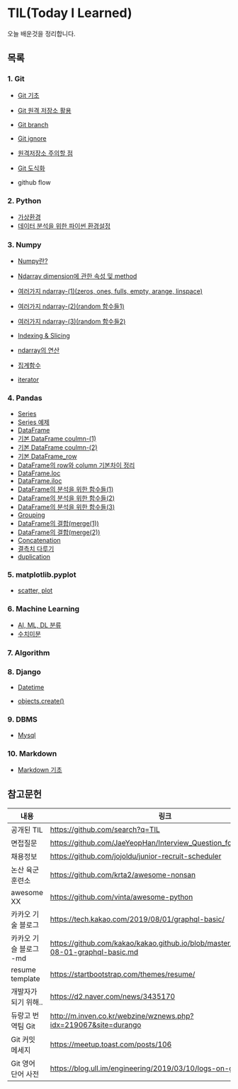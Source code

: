 # TIL(Today I Learned)

 오늘 배운것을 정리합니다.



## 목록 

### 1. Git

* [Git 기초](./git/Git_기초.md)
* [Git 원격 저장소 활용](./git/Git_원격_저장소_활용.md)
* [Git branch](./git/branch.md)
* [Git ignore](./git/gitignore.md)

* [원격저장소 주의할 점](./git/원격저장소주의.md)
* [Git 도식화](./git/도식화)
* github flow



### 2. Python

* [가상환경](./python/virtual_environment.md)
* [데이터 분석을 위한 파이썬 환경설정](./python/env_for_data.md)



### 3. Numpy

* [Numpy란?](./numpy/numpy_base.md)
* [Ndarray dimension에 관한 속성 및 method](./numpy/dimension.md)
* [여러가지 ndarray-(1)(zeros, ones, fulls, empty, arange, linspace)](./numpy/ndarray_1.md)
* [여러가지 ndarray-(2)(random 함수들1)](./numpy/ndarray_2.md)
* [여러가지 ndarray-(3)(random 함수들2)](./numpy/ndarray_3.md)
* [Indexing & Slicing](./numpy/idx_sli.md)

* [ndarray의 연산](./numpy/operation.md)
* [집계함수](./numpy/aggregate_function.md)

* [iterator](./numpy/iterator.md)

  

### 4. Pandas

* [Series](./pandas/Series.md)
* [Series 예제](./pandas/Series_example.md)
* [DataFrame](./pandas/DataFrame.md)
* [기본 DataFrame coulmn-(1)](./pandas/DataFrame_detail.md)
* [기본 DataFrame coulmn-(2)](./pandas/DataFrame_detail2.md)
* [기본 DataFrame_row](./pandas/DataFrame_row.md)
* [DataFrame의 row와 column 기본차이 정리](./pandas/r_c_difference.md)
* [DataFrame.loc](./pandas/DataFrame.loc.md)
* [DataFrame.iloc](./pandas/DataFrame.iloc.md)
* [DataFrame의 분석을 위한 함수들(1)](./pandas/DataFrame_functions.md)
* [DataFrame의 분석을 위한 함수들(2)](./pandas/DataFrame_functions2.md)
* [DataFrame의 분석을 위한 함수들(3)](./pandas/DataFrame_functions3.md)
* [Grouping](./pandas/Grouping.md)
* [DataFrame의 결합(merge(1))](./pandas/merge1.md)
* [DataFrame의 결합(merge(2))](./pandas/merge2.md)
* [Concatenation](./pandas/Concatenation.md)
* [결측치 다루기](./pandas/nan_value.md)
* [duplication](./pandas/duplication.md)

###  

###  5. matplotlib.pyplot

* [scatter, plot](./matplotlib/scatter)



### 6. Machine Learning
* [AI, ML, DL 분류](./machine_learning/definition.md)
* [수치미분](./machine_learning/FD.md)



### 7. Algorithm



### 8. Django
* [Datetime](./django/DateField.md)

* [objects.create()](./django/objects_create.md)



### 9. DBMS 

* [Mysql]()

### 10. Markdown

* [Markdown 기초](./markdown/markdown.md)



## 참고문헌

| 내용                   | 링크                                                         |
| ---------------------- | ------------------------------------------------------------ |
| 공개된 TIL             | https://github.com/search?q=TIL                              |
| 면접질문               | https://github.com/JaeYeopHan/Interview_Question_for_Beginner |
| 채용정보               | https://github.com/jojoldu/junior-recruit-scheduler          |
| 논산 육군 훈련소       | https://github.com/krta2/awesome-nonsan                      |
| awesome XX             | https://github.com/vinta/awesome-python                      |
| 카카오 기술 블로그     | https://tech.kakao.com/2019/08/01/graphql-basic/             |
| 카카오 기슬 블로그 -md | https://github.com/kakao/kakao.github.io/blob/master/_posts/2019-08-01-graphql-basic.md |
| resume template        | https://startbootstrap.com/themes/resume/                    |
| 개발자가 되기 위해..   | https://d2.naver.com/news/3435170                            |
| 듀랑고 번역팀 Git      | http://m.inven.co.kr/webzine/wznews.php?idx=219067&site=durango |
| Git 커밋 메세지        | https://meetup.toast.com/posts/106                           |
| Git 영어 단어 사전     | https://blog.ull.im/engineering/2019/03/10/logs-on-git.html  |

